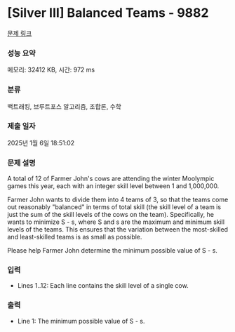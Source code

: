 # [Silver III] Balanced Teams - 9882 

[문제 링크](https://www.acmicpc.net/problem/9882) 

### 성능 요약

메모리: 32412 KB, 시간: 972 ms

### 분류

백트래킹, 브루트포스 알고리즘, 조합론, 수학

### 제출 일자

2025년 1월 6일 18:51:02

### 문제 설명

<p>A total of 12 of Farmer John's cows are attending the winter Moolympic games this year, each with an integer skill level between 1 and 1,000,000.</p><p>Farmer John wants to divide them into 4 teams of 3, so that the teams come out reasonably "balanced" in terms of total skill (the skill level of a team is just the sum of the skill levels of the cows on the team). Specifically, he wants to minimize S - s, where S and s are the maximum and minimum skill levels of the teams.  This ensures that the variation between the most-skilled and least-skilled teams is as small as possible.</p><p>Please help Farmer John determine the minimum possible value of S - s.</p>

### 입력 

 <ul><li>Lines 1..12: Each line contains the skill level of a single cow.</li></ul>

### 출력 

 <ul><li>Line 1: The minimum possible value of S - s.</li></ul>

